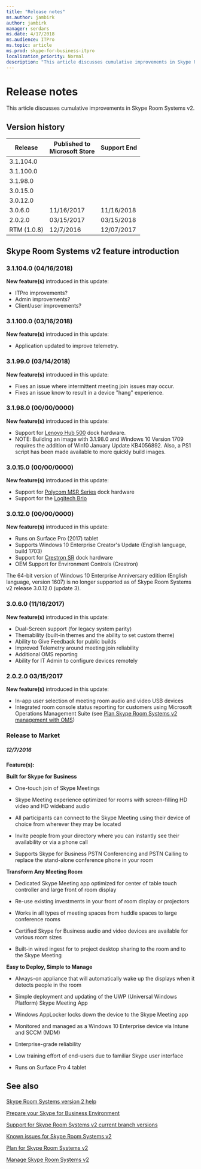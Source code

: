 ```yaml
---
title: "Release notes"
ms.author: jambirk
author: jambirk
manager: serdars
ms.date: 4/17/2018
ms.audience: ITPro
ms.topic: article
ms.prod: skype-for-business-itpro
localization_priority: Normal
description: "This article discusses cumulative improvements in Skype Room Systems v2."
---
```


# Release notes 

This article discusses cumulative improvements in Skype Room Systems v2.


##  Version history

| Release | Published to <br>Microsoft Store | Support End |
| ---     | ---                              | ---         |
| 3.1.104.0|            |            |
| 3.1.100.0|            |            |
| 3.1.98.0 |            |            |
| 3.0.15.0 |            |            |
| 3.0.12.0 |            |            |
| 3.0.6.0 | 11/16/2017 | 11/16/2018 |
| 2.0.2.0  | 03/15/2017 | 03/15/2018 |
| RTM (1.0.8)       | 12/7/2016  | 12/07/2017 |



## Skype Room Systems v2 feature introduction


### 3.1.104.0 (04/16/2018)
**New feature(s)** introduced in this update: 
- ITPro improvements? 
- Admin improvements?
- Client/user improvements?


### 3.1.100.0 (03/16/2018)
**New feature(s)** introduced in this update: 
- Application updated to improve telemetry.

### 3.1.99.0 (03/14/2018)
**New feature(s)** introduced in this update: 
- Fixes an issue where intermittent meeting join issues may occur.
- Fixes an issue know to result in a device "hang" experience.


### 3.1.98.0 (00/00/0000)
**New feature(s)** introduced in this update: 
- Support for [Lenovo Hub 500](https://www3.lenovo.com/us/en/hub500) dock hardware.
- NOTE: Building an image with 3.1.98.0 and Windows 10 Version 1709 requires the addition of Win10 January Update KB4056892.  Also, a PS1 script has been made available to more quickly build images.


### 3.0.15.0 (00/00/0000)
**New feature(s)** introduced in this update: 
- Support for [Polycom MSR Series](http://www.polycom.com/hd-video-conferencing/microsoft-video/msr-series.mdl) dock hardware
- Support for the [Logitech Brio](https://www.logitech.com/en-us/product/brio)


### 3.0.12.0 (00/00/0000)
**New feature(s)** introduced in this update:  
- Runs on Surface Pro (2017) tablet  
- Supports Windows 10 Enterprise Creator's Update (English language, build 1703)    
- Support for [Crestron SR](http://www.crestron.com/products/line/sr-for-skype-for-business-room-system) dock hardware    
- OEM Support for Environment Controls (Crestron)
    
The 64-bit version of Windows 10 Enterprise Anniversary edition (English language, version 1607) is no longer supported as of Skype Room Systems v2 release 3.0.12.0 (update 3). 


### 3.0.6.0 (11/16/2017) 
**New feature(s)** introduced in this update:  
- Dual-Screen support (for legacy system parity)   
- Themability (built-in themes and the ability to set custom theme) 
- Ability to Give Feedback for public builds     
- Improved Telemetry around meeting join reliability     
- Additional OMS reporting     
- Ability for IT Admin to configure devices remotely 
    <!--  - Front-of-Room UX shows room details pre-meeting U2  --> 


### 2.0.2.0 03/15/2017
**New feature(s)** introduced in this update: 

- In-app user selection of meeting room audio and video USB devices
- Integrated room console status reporting for customers using Microsoft Operations Management Suite (see [Plan 
Skype Room Systems v2 management with OMS](oms-management.md)) 

### Release to Market 
##### 12/7/2016
**Feature(s):** 

 **Built for Skype for Business**
  
- One-touch join of Skype Meetings
    
- Skype Meeting experience optimized for rooms with screen-filling HD video and HD wideband audio
    
- All participants can connect to the Skype Meeting using their device of choice from wherever they may be located
    
- Invite people from your directory where you can instantly see their availability or via a phone call
    
- Supports Skype for Business PSTN Conferencing and PSTN Calling to replace the stand-alone conference phone in your room
    
 **Transform Any Meeting Room**
  
- Dedicated Skype Meeting app optimized for center of table touch controller and large front of room display
    
- Re-use existing investments in your front of room display or projectors
    
- Works in all types of meeting spaces from huddle spaces to large conference rooms
    
- Certified Skype for Business audio and video devices are available for various room sizes
    
- Built-in wired ingest for to project desktop sharing to the room and to the Skype Meeting
    
    
 **Easy to Deploy, Simple to Manage**
  
- Always-on appliance that will automatically wake up the displays when it detects people in the room
    
- Simple deployment and updating of the UWP (Universal Windows Platform) Skype Meeting App
    
- Windows AppLocker locks down the device to the Skype Meeting app
    
- Monitored and managed as a Windows 10 Enterprise device via Intune and SCCM (MDM)
    
- Enterprise-grade reliability
    
- Low training effort of end-users due to familiar Skype user interface
    
- Runs on Surface Pro 4 tablet
 

<a name="See"> </a>  
## See also


#### 
[Skype Room Systems version 2 help](https://support.office.com/en-us/article/Skype-Room-Systems-version-2-help-e667f40e-5aab-40c1-bd68-611fe0002ba2)

[Prepare your Skype for Business Environment](srs-v2-prep.md)

[Support for Skype Room Systems v2 current branch versions](srs2-lifecycle-support.md)

[Known issues for Skype Room Systems v2](../../manage/skype-room-systems-v2/known-issues.md)

[Plan for Skype Room Systems v2](skype-room-systems-v2-0.md)

[Manage Skype Room Systems v2](../../manage/skype-room-systems-v2/skype-room-systems-v2.md)
#### 
